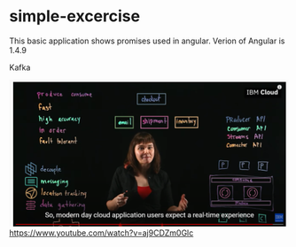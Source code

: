 # simple-excercise
This basic application shows promises used in angular. Verion of Angular is 1.4.9 

Kafka

![This is an image](/assets/kafka.png)
https://www.youtube.com/watch?v=aj9CDZm0Glc

